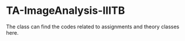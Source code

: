 ﻿# TA-ImageAnalysis-IIITB

The class can find the codes related to assignments and theory classes here. 
